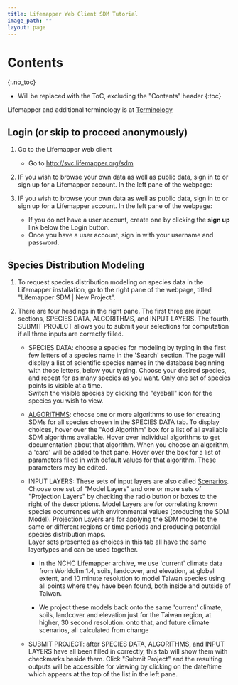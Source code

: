 ```yaml
---
title: Lifemapper Web Client SDM Tutorial
image_path: ""
layout: page
---
```


# Contents
{:.no_toc}

* Will be replaced with the ToC, excluding the "Contents" header
{:toc}

Lifemapper and additional terminology is at [Terminology](/terms)

## Login (or skip to proceed anonymously)

1. Go to the Lifemapper web client
    * Go to http://svc.lifemapper.org/sdm
      
1. IF you wish to browse your own data as well as public data, sign in to 
   or sign up for a Lifemapper account.  In the left pane of the webpage:
   
1. IF you wish to browse your own data as well as public data, sign in to 
   or sign up for a Lifemapper account.  In the left pane of the webpage:
    
    * If you do not have a user account, create one by clicking the **sign up** 
      link below the Login button.
    * Once you have a user account, sign in with your username and password.
            
## Species Distribution Modeling

1. To request species distribution modeling on species data in the
   Lifemapper installation, go to the right pane of the webpage, titled 
   "Lifemapper SDM | New Project". 
   
1. There are four headings in the right pane.  The first three are input sections, 
   SPECIES DATA, ALGORITHMS, and INPUT LAYERS.  The fourth, SUBMIT PROJECT allows you to submit
   your selections for computation if all three inputs are correctly filled.  

    * SPECIES DATA: choose a species for modeling by typing in the first few
      letters of a species name in the 'Search' section.  The page will display 
      a list of scientific species names in the database beginning with those letters, 
      below your typing. Choose your desired species, and repeat for as many 
      species as you want.  Only one set of species points is visible at a time.  
      Switch the visible species by clicking the "eyeball" icon for the species 
      you wish to view. 
    * [ALGORITHMS](/terms.html): choose one or more algorithms to use for creating SDMs for all
      species chosen in the SPECIES DATA tab.  To display choices, hover over 
      the "Add Algorithm" box for a list of all available SDM algorithms 
      available. Hover over individual algorithms to get documentation about
      that algorithm.  When you choose an algorithm, a 'card' will be added to that
      pane.  Hover over the box for a list of parameters filled in with default values 
      for that algorithm. These parameters may be edited. 
    * INPUT LAYERS: These sets of input layers are also called 
      [Scenarios](/terms.html).  Choose one set of "Model Layers" and one or more
      sets of "Projection Layers" by checking the radio button or boxes to the 
      right of the descriptions.  Model Layers are for 
      correlating known species occurrences with environmental values 
      (producing the SDM Model).  Projection Layers are
      for applying the SDM model to the same or different regions or time 
      periods and producing potential species distribution maps.  
      Layer sets presented as choices in this tab all have the same layertypes 
      and can be used together.
      
       * In the NCHC Lifemapper archive, we use 'current' climate data 
         from Worldclim 1.4, soils, landcover, and elevation, at global extent, 
         and 10 minute resolution to model Taiwan species using all points where 
         they have been found, both inside and outside of Taiwan.  

       * We project these models back onto the same 'current' climate, soils, landcover and elevation
         just for the Taiwan region, at higher, 30 second resolution. 
         onto that, and future climate scenarios, all calculated from change 
 
     * SUBMIT PROJECT: after SPECIES DATA, ALGORITHMS, and INPUT LAYERS have all
       been filled in correctly, this tab will show them with checkmarks beside 
       them.  Click "Submit Project" and the resulting outputs will be accessible
       for viewing by clicking on the date/time which appears at the top of the 
       list in the left pane.  
       
    

